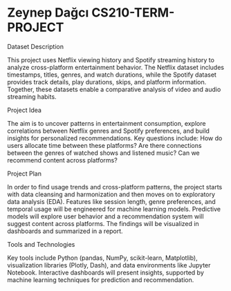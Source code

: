 # Zeynep Dağcı CS210-TERM-PROJECT 

Dataset Description

This project uses Netflix viewing history and Spotify streaming history to analyze cross-platform entertainment behavior. The Netflix dataset includes timestamps, titles, genres, and watch durations, while the Spotify dataset provides track details, play durations, skips, and platform information. Together, these datasets enable a comparative analysis of video and audio streaming habits.

Project Idea

The aim is to uncover patterns in entertainment consumption, explore correlations between Netflix genres and Spotify preferences, and build insights for personalized recommendations. Key questions include: How do users allocate time between these platforms? Are there connections between the genres of watched shows and listened music? Can we recommend content across platforms?

Project Plan

In order to find usage trends and cross-platform patterns, the project starts with data cleansing and harmonization and then moves on to exploratory data analysis (EDA). Features like session length, genre preferences, and temporal usage will be engineered for machine learning models. Predictive models will explore user behavior and a recommendation system will suggest content across platforms. The findings will be visualized in dashboards and summarized in a report.


Tools and Technologies

Key tools include Python (pandas, NumPy, scikit-learn, Matplotlib), visualization libraries (Plotly, Dash), and data environments like Jupyter Notebook. Interactive dashboards will present insights, supported by machine learning techniques for prediction and recommendation.




